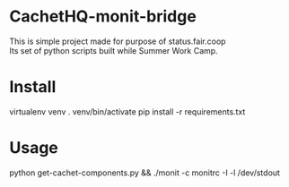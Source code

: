 # CachetHQ-monit-bridge

This is simple project made for purpose of status.fair.coop  
Its set of python scripts built while Summer Work Camp.

# Install

virtualenv venv
. venv/bin/activate
pip install -r requirements.txt

# Usage

python get-cachet-components.py && ./monit -c monitrc -I -l /dev/stdout
